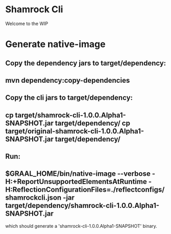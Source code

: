 # Shamrock Cli 
Welcome to the WIP

# Generate native-image

Copy the dependency jars to target/dependency:
---
mvn dependency:copy-dependencies
---

Copy the cli jars to target/dependency:
---
cp target/shamrock-cli-1.0.0.Alpha1-SNAPSHOT.jar target/dependency/
cp target/original-shamrock-cli-1.0.0.Alpha1-SNAPSHOT.jar target/dependency/
---

Run:
---
$GRAAL_HOME/bin/native-image --verbose -H:+ReportUnsupportedElementsAtRuntime 
-H:ReflectionConfigurationFiles=./reflectconfigs/shamrockcli.json -jar target/dependency/shamrock-cli-1.0.0.Alpha1-SNAPSHOT.jar
---

which should generate a 'shamrock-cli-1.0.0.Alpha1-SNAPSHOT' binary.


